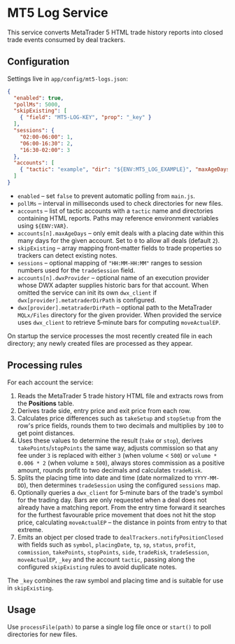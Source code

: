 # MT5 Log Service

This service converts MetaTrader 5 HTML trade history reports into closed trade events consumed by deal trackers.

## Configuration

Settings live in `app/config/mt5-logs.json`:

```json
{
  "enabled": true,
  "pollMs": 5000,
  "skipExisting": [
    { "field": "MT5-LOG-KEY", "prop": "_key" }
  ],
  "sessions": {
    "02:00-06:00": 1,
    "06:00-16:30": 2,
    "16:30-02:00": 3
  },
  "accounts": [
    { "tactic": "example", "dir": "${ENV:MT5_LOG_EXAMPLE}", "maxAgeDays": 2, "dwxProvider": "dwx" }
  ]
}
```

- `enabled` – set `false` to prevent automatic polling from `main.js`.
- `pollMs` – interval in milliseconds used to check directories for new files.
- `accounts` – list of tactic accounts with a `tactic` name and directories containing HTML reports. Paths may reference environment variables using `${ENV:VAR}`.
- `accounts[n].maxAgeDays` – only emit deals with a placing date within this many days for the given account. Set to `0` to allow all deals (default `2`).
- `skipExisting` – array mapping front‑matter fields to trade properties so trackers can detect existing notes.
- `sessions` – optional mapping of `"HH:MM-HH:MM"` ranges to session numbers used for the `tradeSession` field.
- `accounts[n].dwxProvider` – optional name of an execution provider whose DWX adapter supplies historic bars for that account. When omitted the service can init its own `dwx_client` if `dwx[provider].metatraderDirPath` is configured.
- `dwx[provider].metatraderDirPath` – optional path to the MetaTrader `MQLx/Files` directory for the given provider. When provided the service uses `dwx_client` to retrieve 5‑minute bars for computing `moveActualEP`.

On startup the service processes the most recently created file in each directory; any newly created files are processed as they appear.

## Processing rules

For each account the service:

1. Reads the MetaTrader 5 trade history HTML file and extracts rows from the **Positions** table.
2. Derives trade side, entry price and exit price from each row.
3. Calculates price differences such as `takeSetup` and `stopSetup` from the row's price fields, rounds them to two decimals and multiplies by `100` to get point distances.
4. Uses these values to determine the result (`take` or `stop`), derives `takePoints`/`stopPoints` the same way, adjusts commission so that any fee under `3` is replaced with either `3` (when volume < `500`) or `volume * 0.006 * 2` (when volume ≥ `500`), always stores commission as a positive amount, rounds profit to two decimals and calculates `tradeRisk`.
5. Splits the placing time into date and time (date normalized to `YYYY-MM-DD`), then determines `tradeSession` using the configured `sessions` map.
6. Optionally queries a `dwx_client` for 5‑minute bars of the trade's symbol for the trading day. Bars are only requested when a deal does not already have a matching report. From the entry time forward it searches for the furthest favourable price movement that does not hit the stop price, calculating `moveActualEP` – the distance in points from entry to that extreme.
7. Emits an object per closed trade to `dealTrackers.notifyPositionClosed` with fields such as `symbol`, `placingDate`, `tp`, `sp`, `status`, `profit`, `commission`, `takePoints`, `stopPoints`, `side`, `tradeRisk`, `tradeSession`, `moveActualEP`, `_key` and the account `tactic`, passing along the configured `skipExisting` rules to avoid duplicate notes.

The `_key` combines the raw symbol and placing time and is suitable for use in `skipExisting`.

## Usage

Use `processFile(path)` to parse a single log file once or `start()` to poll directories for new files.
